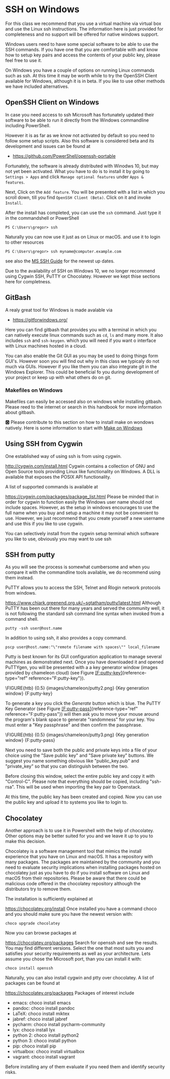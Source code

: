 # SSH on Windows 

For this class we recommend that you use a virtual machine via virtual
box and use the Linux ssh instructions. The information here is just
provided for completeness and no support will be offered for native
windows support.

Windows users need to have some special software to be able to use the
SSH commands. If you have one that you are comfortable with and know how
to setup key pairs and access the contents of your public key, please
feel free to use it.

On Windows you have a couple of options on running Linux commands such
as ssh. At this time it may be worth while to try the OpenSSH Client
available for Windows, although it is in beta. If you like to use other
methods we have included alternatives.

## OpenSSH Client on Windows

In case you need access to ssh Microsoft has fortunately updated their
software to be able to run it directly from the Windows commandline
including PowerShell.

However it is as far as we know not activated by default so you need to
follow some setup scripts. Also this software is considered beta and its
development and issues can be found at

* <https://github.com/PowerShell/openssh-portable>

Fortunately, the software is already distributed with Winodws 10, but
may not yet been activated. What you have to do is to install it by
going to `Settings > Apps` and click `Manage optional features` under
`Apps & features`.

Next, Click on the `Add feature`. You will be presented with a list in
which you scroll down, till you find `OpenSSH Client (Beta)`. Click on
it and invoke `Install`.

After the install has completed, you can use the `ssh` command. Just
type it in the commandshell or PowerShell

    PS C:\Users\gregor> ssh

Naturally you can now use it just as on Linux or macOS. and use it to
login to other resources

    PS C:\Users\gregor> ssh myname@computer.example.com

see also the 
[MS SSH Guide](https://docs.microsoft.com/en-us/windows-server/administration/openssh/openssh_install_firstuse)
for the newest up dates.

Due to the availability of SSH on Windows 10, we no longer recommend
using Cygwin SSH, PuTTY or Chocolatey. However we kept thise sections
here for completness.

## GitBash

A realy great tool for Windows is made avalable via 

* <https://gitforwindows.org/>

Here you can find gitbash that provides you with a terminal in which you
can natively execute linux commands such as `cd`, `ls` and many more. It
also includes `ssh` and `ssh-keygen`. which you will need if you want o
interface with Linux machines hosted in a cloud.

You can also enable the Git GUI as you may be used to doing things form
GUI's. However soon you will find out why in this class we typicaly do
not much via GUIs. However if you like them you can also integrate git
in the Windows Explorer. This could be beneficial fo you during
development of your project or keep up with what others do on git.

### Makefiles on Windows

Makefiles can easily be accessed also on windows while installing
gitbash. Please reed to the internet or search in this handbook for more
information about gitbash. 

:o2: Please contribute to this section on how to install make on wondows
natively. Here is some information to start with 
[Make on Windows](https://stackoverflow.com/questions/32127524/how-to-install-and-use-make-in-windows)

## Using SSH from Cygwin

One established way of using ssh is from using cygwin.

<http://cygwin.com/install.html>
Cygwin contains a collection of GNU and Open Source tools providing
Linux like functionality on Windows. A DLL is available that exposes the
POSIX API functionality.

A list of supported commands is available at

<https://cygwin.com/packages/package_list.html>
Please be minded that in order for cygwin to function easily the Windows
user name should not include spaces. However, as the setup in windows
encourages to use the full name when you buy and setup a machine it may
not be convenient to use. However, we just recommend that you create
yourself a new username and use this if you like to use cygwin.

You can selectively install from the cygwin setup terminal which
software you like to use, obviously you may want to use ssh

## SSH from putty

As you will see the process is somewhat cumbersome and when you compare
it with the commandline tools available, we do recommend using them
instead.

PuTTY allows you to access the SSH, Telnet and Rlogin network protocols
from windows.

<https://www.chiark.greenend.org.uk/~sgtatham/putty/latest.html>
Although PuTTY has been out there for many years and served the
community well, it is not following the standard ssh command line syntax
when invoked from a command shell.

    putty -ssh user@host.name

In addition to using ssh, it also provides a copy command.

    pscp user@host.name:"\"remote filename with spaces\"" local_filename

Putty is best known for its GUI configuration application to manage
several machines as demonstrated next. Once you have downloaded it and
opened PuTTYgen, you will be presented with a a key generator window
(images provided by chameleon cloud) (see
Figure [\[F:putty-key\]](#F:putty-key){reference-type="ref"
reference="F:putty-key"}).

\FIGURE{htb}
       {0.5}
       {images/chameleon/putty2.png}
       {Key generation window}
       {F:putty-key}

To generate a key you click the *Generate* button which is blue. The
PuTTY Key Generator (see
Figure [\[F:putty-pass\]](#F:putty-pass){reference-type="ref"
reference="F:putty-pass"}) will then ask you to move your mouse around
the program's blank space to generate "randomness" for your key. You
must enter a "Key passphrase" and then confirm the passphrase.

\FIGURE{htb}
       {0.5}
       {images/chameleon/putty3.png}
       {Key generation window}
       {F:putty-pass}

Next you need to save both the public and private keys into a file of
your choice using the "Save public key" and "Save private key" buttons.
We suggest you name something obvious like "public_key.pub" and
"private_key" so that you can distinguish between the two.

Before closing this window, select the entire public key and copy it
with "Control-C". Please note that everything should be copied,
including "ssh-rsa". This will be used when importing the key pair to
Openstack.

At this time, the public key has been created and copied. Now you can
use the public key and upload it to systems you like to login to.

## Chocolatey

Another approach is to use it in Powershell with the help of chocolatey.
Other options may be better suited for you and we leave it up to you to
make this decision.

Chocolatey is a software management tool that mimics the install
experience that you have on Linux and macOS. It has a repository with many
packages. The packages are maintained by the community and you need to
evaluate security implications when installing packages hosted on
chocolatey just as you have to do if you install software on Linux and
macOS from their repositories. Please be aware that there could be
malicious code offered in the chocolatey repository although the
distributors try to remove them.

The installation is sufficiently explained at

<https://chocolatey.org/install>
Once installed you have a command choco and you should make sure you
have the newest version with:

    choco upgrade chocolatey

Now you can browse packages at

<https://chocolatey.org/packages>
Search for openssh and see the results. You may find different versions.
Select the one that most suits you and satisfies your security
requirements as well as your architecture. Lets assume you chose the
Microsoft port, than you can install it with:

    choco install openssh

Naturally, you can also install cygwin and ptty over chocolatey. A list
of packages can be found at

<https://chocolatey.org/packages>
Packages of interest include

* emacs: choco install emacs
* pandoc: choco install pandoc
* LaTeX: choco install miktex
* jabref: choco install jabref
* pycharm: choco install pycharm-community
* lyx: choco install lyx
* python 2: choco install python2
* python 3: choco install python
* pip: choco install pip
* virtualbox: choco install virtualbox
* vagrant: choco install vagrant

Before installing any of them evaluate if you need them and identify
security risks.

